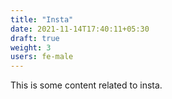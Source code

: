 ```yaml
---
title: "Insta"
date: 2021-11-14T17:40:11+05:30
draft: true
weight: 3
users: fe-male
---
```


This is some content related to insta.